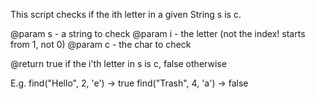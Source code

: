 This script checks if the ith letter in a given String s is c.

@param s - a string to check
@param i - the letter (not the index! starts from 1, not 0)
@param c - the char to check

@return true if the i'th letter in s is c, false otherwise


E.g.
find("Hello", 2, 'e') -> true
find("Trash", 4, 'a') -> false

